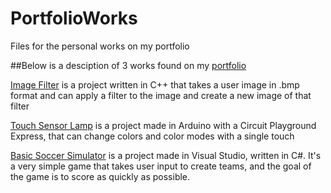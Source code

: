 # PortfolioWorks
Files for the personal works on my portfolio

##Below is a desciption of 3 works found on my [portfolio]()

[Image Filter](https://github.com/radloffh01/PortfolioWorks/tree/main/Final) is a project written in C++ that takes a user image in .bmp format and can apply a filter to the image
and create a new image of that filter

[Touch Sensor Lamp](https://github.com/radloffh01/PortfolioWorks/blob/main/project_two.ino) is a project made in Arduino with a Circuit Playground Express, that can change colors and color
modes with a single touch

[Basic Soccer Simulator](https://github.com/radloffh01/PortfolioWorks/tree/main/Final) is a project made in Visual Studio, written in C#. It's a very simple game that takes user 
input to create teams, and the goal of the game is to score as quickly as possible.
